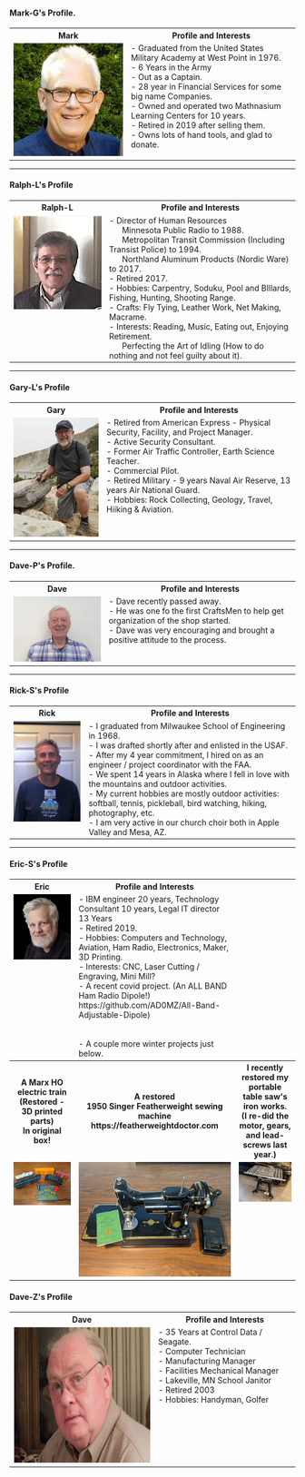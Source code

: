 
#### Mark-G's Profile.
<table>
  <tr>
    <th>Mark</th>
    <th>Profile and Interests</th>
  </tr>
  
  <tr>
   <td valign="top">
    <img src="../CraftsMen/Mark-G/Mark-Grotte.jpg">
  </td
<tr>     
<td valign="top">
- Graduated from the United States Military Academy at West Point in 1976.</br>
- 6 Years in the Army  </br>
  - Out as a Captain. </br>
- 28 year in Financial Services for some big name Companies. </br>
- Owned and operated two Mathnasium Learning Centers for 10 years. </br>
- Retired in 2019 after selling them. </br>
- Owns lots of hand tools, and glad to donate. </br> 
</td>
</tr>
</table>

*** 
 
 ####  Ralph-L's Profile
<table>
  <tr>
    <th>Ralph-L</td>
    <th>Profile and Interests</td>
  </tr>
  <tr>
      <td valign="top">
      <img src="../CraftsMen/Ralph-L/Collateral/Ralph-L-T.png">
      </a>
      </td
  <tr>
      <td valign="top">
        - Director of Human Resources </br>
	  &nbsp;&nbsp;&nbsp;&nbsp;&nbsp Minnesota Public Radio to 1988. </br>
  	  &nbsp;&nbsp;&nbsp;&nbsp;&nbsp Metropolitan Transit Commission (Including Transist Police) to 1994. </br>
	  &nbsp;&nbsp;&nbsp;&nbsp;&nbsp Northland Aluminum Products (Nordic Ware) to 2017. </br>
        - Retired 2017.</br>
        - Hobbies:     Carpentry, Soduku, Pool and BIllards, Fishing, Hunting, Shooting Range.</br>
	- Crafts:      Fly Tying, Leather Work, Net Making, Macrame. </br>
        - Interests:     Reading, Music, Eating out, Enjoying Retirement. </br>
	 &nbsp;&nbsp;&nbsp;&nbsp;&nbsp Perfecting the Art of Idling (How to do nothing and not feel guilty about it).
</table>

***

#### Gary-L's Profile
<table>
  <tr>
    <th>Gary</td>
    <th>Profile and Interests</td>
  </tr>
  <tr>
      <td valign="top">
      <a href="../CraftsMen/Gary-L/Gary.jpg">
      <img src="../CraftsMen/Gary-L/Thumbnails/Gary-T.jpg">
      </a>
      </td
  <tr>
      <td valign="top">
        - Retired from American Express - Physical Security, Facility, and Project Manager.</br>
        - Active Security Consultant.	</br>
	- Former Air Traffic Controller, Earth Science Teacher. </br>
	- Commercial Pilot. </br>
	- Retired Military - 9 years Naval Air Reserve, 13 years Air National Guard.</br>		
        - Hobbies:  Rock Collecting, Geology, Travel, Hiiking & Aviation.</br>
      </td>
  </tr>
 </table>	
 
 ***
 
#### Dave-P's Profile.
<table>
  <tr>
    <th>Dave</td>
    <th>Profile and Interests</td>
  </tr>
  <tr>
      <td valign="top">
      <a href="../CraftsMen/Dave-P/Collateral/Dave-P.jpg">
      <img src="../CraftsMen/Dave-P/Collateral/Dave-P-T.jpg">
      </a>
      </td
  <tr>
      <td valign="top">
        - Dave recently passed away.</br>
        - He was one fo the first CraftsMen to help get organization of the shop started.</br>
	- Dave was very encouraging and brought a positive attitude to the process. </br>
      </td>
  </tr>
 </table>	
 
 ***
 
  #### Rick-S's Profile
<table>
  <tr>
    <th>Rick</td>
    <th>Profile and Interests</td>
  </tr>
  <tr>
      <td valign="top">
      <a href="../CraftsMen/Rick-S/Rick.JPG">
      <img src="../CraftsMen/Rick-S/Thumbnails/Rick-T.jpg">
      </a>
	</td>
      <td valign="top">
	- I graduated from Milwaukee School of Engineering in 1968. </br> 
	- I was drafted shortly after and enlisted in the USAF.  </br>
	- After my 4 year commitment, I hired on as an engineer / project coordinator with the FAA.  </br>  
	- We spent 14 years in Alaska where I fell in love with the mountains and outdoor activities.</br>
	- My current hobbies are mostly outdoor activities: softball, tennis, pickleball, bird watching, hiking, photography, etc.  </br>   
	- I am very active in our church choir both in Apple Valley and Mesa, AZ.  			 
      </td>
  </tr>
 </table>	
 
***

 ####  Eric-S's Profile
<table>
  <tr>
    <th>Eric</th>
    <th>Profile and Interests</th>
  </tr>
  <tr>
      <td valign="top">
      <a href="../CraftsMen/Eric-S/Collateral/Eric-Black-1024-AWP.jpg">
      <img src="../CraftsMen/Eric-S/Collateral/Eric-Black-256-AWP-T.jpg">
      </a>
	  </td>
      <td valign="top">
        - IBM engineer 20 years, Technology Consultant 10 years, Legal IT director 13 Years</br>
        - Retired 2019.</br>
        - Hobbies:     Computers and Technology, Aviation, Ham Radio, Electronics, Maker, 3D Printing.</br>
        - Interests:  CNC, Laser Cutting / Engraving, Mini Mill?</br>
        - A recent covid project. (An ALL BAND Ham Radio Dipole!) </br>
        https://github.com/AD0MZ/All-Band-Adjustable-Dipole)</br> </br> </br>
        - A couple more winter projects just below.
	</td>
   <tr>
     <th>A Marx HO electric train (Restored - 3D printed parts)</br>In original box!</th>
     <th>A restored </br>1950 Singer Featherweight sewing machine</br>
     https://featherweightdoctor.com</th>
     <th>I recently restored my portable table saw's iron works. </br> (I re-did the motor, gears, and lead-screws last year.)  
   </th>
   <tr>
       <td valign="top">
       <a href="../CraftsMen/Eric-S/Collateral/Train.jpg">
       <img src="../CraftsMen/Eric-S/Collateral/Train-T.jpg">
       </a>
       </td>
       <td valign="top">
       <a href="../CraftsMen/Eric-S/Collateral/Singer.jpg">
       <img src="../CraftsMen/Eric-S/Collateral/Singer-T.jpg">
       </a>
       </td>
       <td valign="top">
       <a href="../CraftsMen/Eric-S/Collateral/Table-Saw.jpg">
       <img src="../CraftsMen/Eric-S/Collateral/Table-Saw-T.jpg">
       </a>
       </td>
   </tr>
   </table>

  ####  Dave-Z's Profile
<table>
  <tr>
    <th>Dave</td>
    <th>Profile and Interests</td>
  </tr>
  <tr>
      <td valign="top">
	<a href="../CraftsMen/Dave-Z/Dave-Z.png">
      <img src="../CraftsMen/Dave-Z/Thumbnails/Dave-Z-T.png">
      </a>
      </td
  <tr>
      <td valign="top">
        - 35 Years at Control Data / Seagate. </br>
	  - Computer Technician </br>
	  - Manufacturing Manager </br>   
	  - Facilities Mechanical Manager </br>
        - Lakeville, MN School Janitor </br>
	- Retired 2003 </br>
        - Hobbies:  Handyman, Golfer
	</td>
